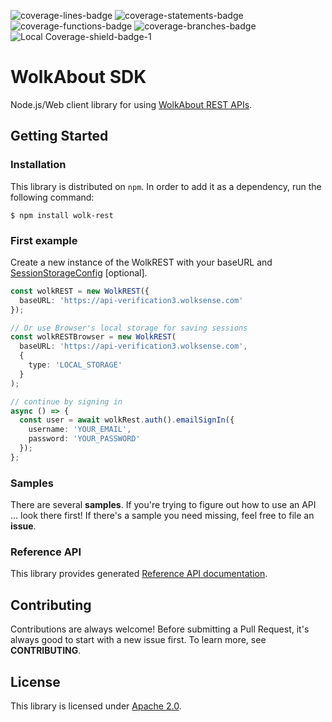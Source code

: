 ![coverage-lines-badge](https://img.shields.io/badge/Lines-79.59%25%20%28386%2F485%29-yellow.svg)
![coverage-statements-badge](https://img.shields.io/badge/Statements-79.61%25%20%28445%2F559%29-yellow.svg)
![coverage-functions-badge](https://img.shields.io/badge/Functions-82.93%25%20%28102%2F123%29-yellow.svg)
![coverage-branches-badge](https://img.shields.io/badge/Branches-56.36%25%20%2831%2F55%29-yellow.svg)
![Local Coverage-shield-badge-1](https://img.shields.io/badge/Local%20Coverage-100%25-brightgreen.svg)

# WolkAbout SDK

Node.js/Web client library for using [WolkAbout REST APIs](https://restapi.wolkabout.com/).

## Getting Started

### Installation

This library is distributed on `npm`. In order to add it as a dependency, run the following command:

`$ npm install wolk-rest`

### First example

Create a new instance of the WolkREST with your baseURL and [SessionStorageConfig](src/model/SessionStorageConfig.ts) [optional].

```typescript
const wolkREST = new WolkREST({
  baseURL: 'https://api-verification3.wolksense.com'
});

// Or use Browser's local storage for saving sessions
const wolkRESTBrowser = new WolkREST(
  baseURL: 'https://api-verification3.wolksense.com',
  {
    type: 'LOCAL_STORAGE'
  }
);

// continue by signing in
async () => {
  const user = await wolkRest.auth().emailSignIn({
    username: 'YOUR_EMAIL',
    password: 'YOUR_PASSWORD'
  });
};
```

### Samples
There are several **samples**. If you're trying to figure out how to use an API ... look there first! If there's a sample you need missing, feel free to file an **issue**.

### Reference API
This library provides generated [Reference API documentation](https://wolkabout.github.io/wolk-rest).

## Contributing

Contributions are always welcome! Before submitting a Pull Request, it's always good to start with a new issue first. To learn more, see **CONTRIBUTING**.

## License

This library is licensed under [Apache 2.0](LICENSE.md).
